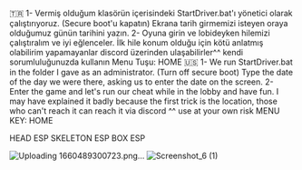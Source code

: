 🇹🇷
1- Vermiş olduğum klasörün içerisindeki StartDriver.bat'ı yönetici olarak çalıştırıyoruz. (Secure boot'u kapatın)
Ekrana tarih girmemizi isteyen oraya olduğumuz günün tarihini yazın.
2- Oyuna girin ve lobideyken hilemizi çalıştıralım ve iyi eğlenceler.
İlk hile konum olduğu için kötü anlatmış olabilirim yapamayanlar discord üzerinden ulaşabilirler^^
kendi sorumluluğunuzda kullanın
Menu Tuşu: HOME
🇺🇸
1- We run StartDriver.bat in the folder I gave as an administrator. (Turn off secure boot)
Type the date of the day we were there, asking us to enter the date on the screen.
2- Enter the game and let's run our cheat while in the lobby and have fun.
I may have explained it badly because the first trick is the location, those who can't reach it can reach it via discord ^^
use at your own risk
MENU KEY: HOME


HEAD ESP
SKELETON ESP
BOX ESP

![Uploading 1660489300723.png…]()
![Screenshot_6 (1)](https://user-images.githubusercontent.com/55651453/185809646-1af4a24c-6277-4118-b286-423fc149075e.png)
